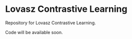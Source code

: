 # Lovasz Contrastive Learning

Repository for Lovasz Contrastive Learning.

Code will be available soon.
